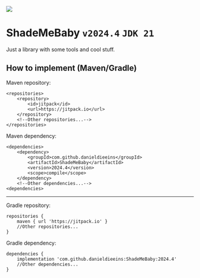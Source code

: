 [![](https://jitpack.io/v/danieldieeins/ShadeMeBaby.svg)](https://jitpack.io/#danieldieeins/ShadeMeBaby)
# ShadeMeBaby ``v2024.4`` `JDK 21`
Just a library with some tools and cool stuff.

How to implement (Maven/Gradle)
---
Maven repository:
```
<repositories>
    <repository>
        <id>jitpack</id>
        <url>https://jitpack.io</url>
    </repository>
    <!--Other repositories...-->
</repositories>
```
Maven dependency:
```
<dependencies>
    <dependency>
        <groupId>com.github.danieldieeins</groupId>
        <artifactId>ShadeMeBaby</artifactId>
        <version>2024.4</version>
        <scope>compile</scope>
    </dependency>
    <!--Other dependencies...-->
<dependencies>
```
---
Gradle repository:
```
repositories {
    maven { url 'https://jitpack.io' }
    //Other repositories...
}
```
Gradle dependency:
```
dependencies {
    implementation 'com.github.danieldieeins:ShadeMeBaby:2024.4'
    //Other dependencies...
}
```
